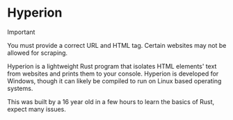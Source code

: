 # Hyperion
> [!IMPORTANT]
> You must provide a correct URL and HTML tag.
> Certain websites may not be allowed for scraping.

Hyperion is a lightweight Rust program that isolates HTML elements' text from websites and prints them to your console.
Hyperion is developed for Windows, though it can likely be compiled to run on Linux based operating systems.

This was built by a 16 year old in a few hours to learn the basics of Rust, expect many issues.
